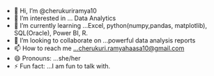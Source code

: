 - 👋 Hi, I’m @cherukuriramya10
- 👀 I’m interested in ... Data Analytics
- 🌱 I’m currently learning ...Excel, python(numpy,pandas, matplotlib), SQL(Oracle), Power BI, R.
- 💞️ I’m looking to collaborate on ...powerful data analysis reports
- 📫 How to reach me ...cherukuri.ramyahaasa10@gmail.com
- 😄 Pronouns: ...she/her
- ⚡ Fun fact: ...I am fun to talk with.

<!---
cherukuriramya10/cherukuriramya10 is a ✨ special ✨ repository because its `README.md` (this file) appears on your GitHub profile.
You can click the Preview link to take a look at your changes.
--->
